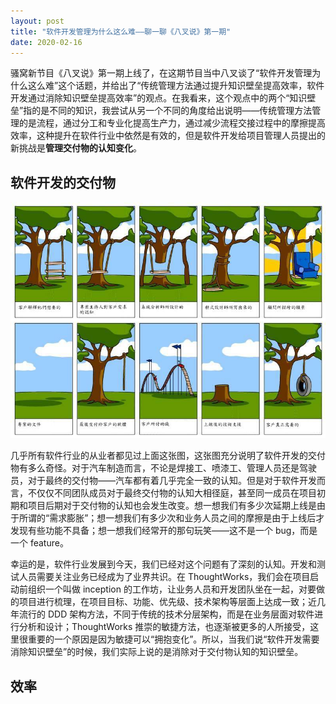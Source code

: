 ```yaml
---
layout: post
title: "软件开发管理为什么这么难——聊一聊《八叉说》第一期"
date: 2020-02-16
---
```


骚窝新节目《八叉说》第一期上线了，在这期节目当中八叉谈了“软件开发管理为什么这么难”这个话题，并给出了“传统管理方法通过提升知识壁垒提高效率，软件开发通过消除知识壁垒提高效率”的观点。在我看来，这个观点中的两个“知识壁垒”指的是不同的知识，我尝试从另一个不同的角度给出说明——传统管理方法管理的是流程，通过分工和专业化提高生产力，通过减少流程交接过程中的摩擦提高效率，这种提升在软件行业中依然是有效的，但是软件开发给项目管理人员提出的新挑战是**管理交付物的认知变化**。

## 软件开发的交付物

![Software Development](/assets/software_development.jpg)

几乎所有软件行业的从业者都见过上面这张图，这张图充分说明了软件开发的交付物有多么奇怪。对于汽车制造而言，不论是焊接工、喷漆工、管理人员还是驾驶员，对于最终的交付物——汽车都有着几乎完全一致的认知。但是对于软件开发而言，不仅仅不同团队成员对于最终交付物的认知大相径庭，甚至同一成员在项目初期和项目后期对于交付物的认知也会发生改变。想一想我们有多少次延期上线是由于所谓的“需求膨胀”；想一想我们有多少次和业务人员之间的摩擦是由于上线后才发现有些功能不具备；想一想我们经常开的那句玩笑——这不是一个 bug，而是一个 feature。

幸运的是，软件行业发展到今天，我们已经对这个问题有了深刻的认知。开发和测试人员需要关注业务已经成为了业界共识。在 ThoughtWorks，我们会在项目启动前组织一个叫做 inception 的工作坊，让业务人员和开发团队坐在一起，对要做的项目进行梳理，在项目目标、功能、优先级、技术架构等层面上达成一致；近几年流行的 DDD 架构方法，不同于传统的技术分层架构，而是在业务层面对软件进行分析和设计；ThoughtWorks 推崇的敏捷方法，也逐渐被更多的人所接受，这里很重要的一个原因是因为敏捷可以“拥抱变化”。所以，当我们说“软件开发需要消除知识壁垒”的时候，我们实际上说的是消除对于交付物认知的知识壁垒。

## 效率
